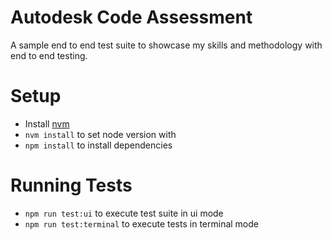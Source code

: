 # Autodesk Code Assessment

A sample end to end test suite to showcase my skills and methodology with end to end testing.

# Setup

- Install [nvm](https://github.com/nvm-sh/nvm)
- `nvm install` to set node version with
- `npm install` to install dependencies

# Running Tests

- `npm run test:ui` to execute test suite in ui mode
- `npm run test:terminal` to execute tests in terminal mode
